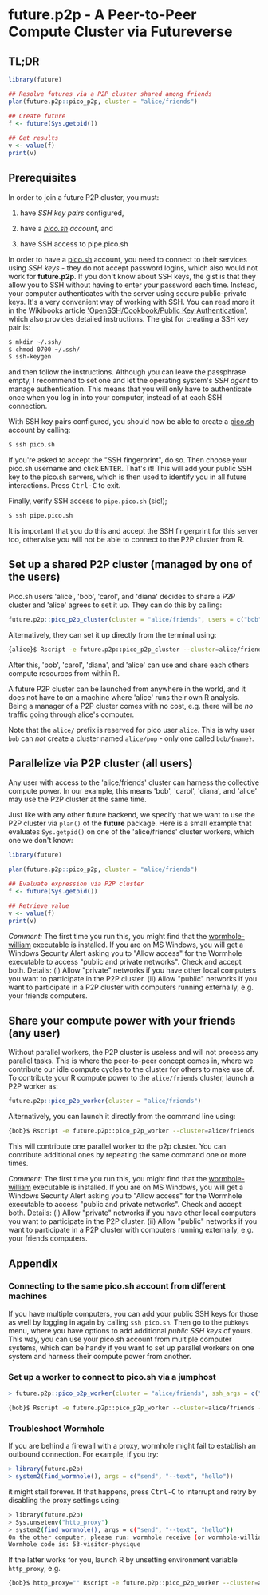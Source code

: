 # future.p2p - A Peer-to-Peer Compute Cluster via Futureverse

## TL;DR

```r
library(future)

## Resolve futures via a P2P cluster shared among friends
plan(future.p2p::pico_p2p, cluster = "alice/friends")

## Create future
f <- future(Sys.getpid())
  
## Get results
v <- value(f)
print(v)
```


## Prerequisites

In order to join a future P2P cluster, you must:

1. have _SSH key pairs_ configured,

2. have a _[pico.sh] account_, and

3. have SSH access to pipe.pico.sh


In order to have a [pico.sh] account, you need to connect to their
services using _SSH keys_ - they do not accept password logins, which
also would not work for **future.p2p**. If you don't know about SSH
keys, the gist is that they allow you to SSH without having to enter
your password each time. Instead, your computer authenticates with the
server using secure public-private keys. It's a very convenient way of
working with SSH. You can read more it in the Wikibooks article
['OpenSSH/Cookbook/Public Key
Authentication'](https://en.wikibooks.org/wiki/OpenSSH%2FCookbook%2FPublic_Key_Authentication),
which also provides detailed instructions. The gist for creating a SSH
key pair is:

```sh
$ mkdir ~/.ssh/
$ chmod 0700 ~/.ssh/
$ ssh-keygen
```

and then follow the instructions. Although you can leave the
passphrase empty, I recommend to set one and let the operating
system's _SSH agent_ to manage authentication. This means that you
will only have to authenticate once when you log in into your
computer, instead of at each SSH connection.

With SSH key pairs configured, you should now be able to create a
[pico.sh] account by calling:

```sh
$ ssh pico.sh
```

If you're asked to accept the "SSH fingerprint", do so. Then choose
your pico.sh username and click <kbd>ENTER</kbd>.  That's it!  This
will add your public SSH key to the pico.sh servers, which is then
used to identify you in all future interactions. Press
<kbd>Ctrl-C</kbd> to exit.

Finally, verify SSH access to `pipe.pico.sh` (sic!);

```sh
$ ssh pipe.pico.sh
```

It is important that you do this and accept the SSH fingerprint for
this server too, otherwise you will not be able to connect to the P2P
cluster from R.


## Set up a shared P2P cluster (managed by one of the users)

Pico.sh users 'alice', 'bob', 'carol', and 'diana' decides to share a
P2P cluster and 'alice' agrees to set it up. They can do this by
calling:

```r
future.p2p::pico_p2p_cluster(cluster = "alice/friends", users = c("bob", "carol", "diana"))
```

Alternatively, they can set it up directly from the terminal using:

```sh
{alice}$ Rscript -e future.p2p::pico_p2p_cluster --cluster=alice/friends --users=bob,carol,diana
```

After this, 'bob', 'carol', 'diana', and 'alice' can use and share
each others compute resources from within R.

A future P2P cluster can be launched from anywhere in the world, and
it does not have to on a machine where 'alice' runs their own R
analysis. Being a manager of a P2P cluster comes with no cost,
e.g. there will be _no_ traffic going through alice's computer.

Note that the `alice/` prefix is reserved for pico user `alice`. This
is why user `bob` can _not_ create a cluster named `alice/pop` - only
one called `bob/{name}`.


## Parallelize via P2P cluster (all users)

Any user with access to the 'alice/friends' cluster can harness the
collective compute power. In our example, this means 'bob', 'carol',
'diana', and 'alice' may use the P2P cluster at the same time.

Just like with any other future backend, we specify that we want to
use the P2P cluster via `plan()` of the **future** package. Here is a
small example that evaluates `Sys.getpid()` on one of the 'alice/friends'
cluster workers, which one we don't know:

```r
library(future)

plan(future.p2p::pico_p2p, cluster = "alice/friends")

## Evaluate expression via P2P cluster
f <- future(Sys.getpid())

## Retrieve value
v <- value(f)
print(v)
```

_Comment:_ The first time you run this, you might find that the
[wormhole-william] executable is installed. If you are on MS Windows,
you will get a Windows Security Alert asking you to "Allow access" for
the Wormhole executable to access "public and private networks". Check
and accept both. Details: (i) Allow "private" networks if you have
other local computers you want to participate in the P2P cluster. (ii)
Allow "public" networks if you want to participate in a P2P cluster
with computers running externally, e.g. your friends computers.


## Share your compute power with your friends (any user)

Without parallel workers, the P2P cluster is useless and will not
process any parallel tasks. This is where the peer-to-peer concept
comes in, where we contribute our idle compute cycles to the cluster
for others to make use of. To contribute your R compute power to the
`alice/friends` cluster, launch a P2P worker as:

```r
future.p2p::pico_p2p_worker(cluster = "alice/friends")
```

Alternatively, you can launch it directly from the command line using:

```sh
{bob}$ Rscript -e future.p2p::pico_p2p_worker --cluster=alice/friends
```

This will contribute one parallel worker to the p2p cluster. You can
contribute additional ones by repeating the same command one or more
times.

_Comment:_ The first time you run this, you might find that the
[wormhole-william] executable is installed. If you are on MS Windows,
you will get a Windows Security Alert asking you to "Allow access" for
the Wormhole executable to access "public and private networks". Check
and accept both. Details: (i) Allow "private" networks if you have
other local computers you want to participate in the P2P cluster. (ii)
Allow "public" networks if you want to participate in a P2P cluster
with computers running externally, e.g. your friends computers.


## Appendix

### Connecting to the same pico.sh account from different machines

If you have multiple computers, you can add your public SSH keys for
those as well by logging in again by calling `ssh pico.sh`. Then go to
the `pubkeys` menu, where you have options to add additional _public
SSH keys_ of yours. This way, you can use your pico.sh account from
multiple computer systems, which can be handy if you want to set up
parallel workers on one system and harness their compute power from
another.


### Set up a worker to connect to pico.sh via a jumphost

```r
> future.p2p::pico_p2p_worker(cluster = "alice/friends", ssh_args = c("-J", "somehost"))
```

```sh
{bob}$ Rscript -e future.p2p::pico_p2p_worker --cluster=alice/friends --ssh_args="-J somehost"
```

### Troubleshoot Wormhole

If you are behind a firewall with a proxy, wormhole might fail to
establish an outbound connection. For example, if you try:

```r
> library(future.p2p)
> system2(find_wormhole(), args = c("send", "--text", "hello"))
```

it might stall forever.  If that happens, press <kbd>Ctrl-C</kbd> to
interrupt and retry by disabling the proxy settings using:

```sh
> library(future.p2p)
> Sys.unsetenv("http_proxy")
> system2(find_wormhole(), args = c("send", "--text", "hello"))
On the other computer, please run: wormhole receive (or wormhole-william recv)                                                       
Wormhole code is: 53-visitor-physique
```

If the latter works for you, launch R by unsetting environment
variable `http_proxy`, e.g.

```sh
{bob}$ http_proxy="" Rscript -e future.p2p::pico_p2p_worker --cluster=alice/friends
```


[pico.sh]: https://pico.sh/
[Magic-Wormhole]: https://magic-wormhole.readthedocs.io/en/latest/
[wormhole-william]: https://github.com/psanford/wormhole-william
